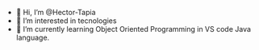 - 👋 Hi, I’m @Hector-Tapia
- 👀 I’m interested in tecnologies
- 🌱 I’m currently learning Object Oriented Programming in VS code Java language.

<!---
Hector-Tapia/Hector-Tapia is a ✨ special ✨ repository because its `README.md` (this file) appears on your GitHub profile.
You can click the Preview link to take a look at your changes.
--->
